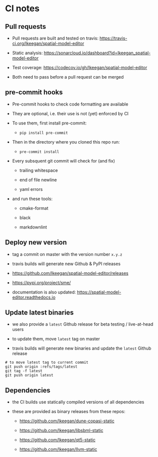 # CI notes

## Pull requests

- Pull requests are built and tested on travis: <https://travis-ci.org/lkeegan/spatial-model-editor>

- Static analysis: <https://sonarcloud.io/dashboard?id=lkeegan_spatial-model-editor>

- Test coverage: <https://codecov.io/gh/lkeegan/spatial-model-editor>

- Both need to pass before a pull request can be merged

## pre-commit hooks

- Pre-commit hooks to check code formatting are available

- They are optional, i.e. their use is not (yet) enforced by CI

- To use them, first install pre-commit:

  - `pip install pre-commit`

- Then in the directory where you cloned this repo run:

  - `pre-commit install`

- Every subsquent git commit will check for (and fix)

  - trailing whitespace

  - end of file newline

  - yaml errors

- and run these tools:

  - cmake-format

  - black

  - markdownlint

## Deploy new version

- tag a commit on master with the version number `x.y.z`

- travis builds will generate new Github & PyPI releases

- <https://github.com/lkeegan/spatial-model-editor/releases>

- <https://pypi.org/project/sme/>

- documentation is also updated: <https://spatial-model-editor.readthedocs.io>

## Update latest binaries

- we also provide a `latest` Github release for beta testing / live-at-head users

- to update them, move `latest` tag on master

- travis builds will generate new binaries and update the `latest` Github release

```
# to move latest tag to current commit
git push origin :refs/tags/latest
git tag -f latest
git push origin latest
```

## Dependencies

- the CI builds use statically compiled versions of all dependencies

- these are provided as binary releases from these repos:

  - <https://github.com/lkeegan/dune-copasi-static>

  - <https://github.com/lkeegan/libsbml-static>

  - <https://github.com/lkeegan/qt5-static>

  - <https://github.com/lkeegan/llvm-static>
